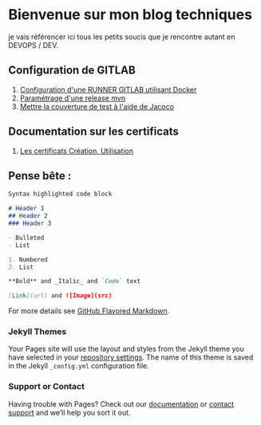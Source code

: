 # Bienvenue sur mon blog techniques

je vais référencer ici tous les petits soucis que je rencontre autant en DEVOPS / DEV.

## Configuration de GITLAB
  1. [Configuration d'une RUNNER GITLAB utilisant Docker](GitLab-Configuration-Project-PipeLine.md)
  2. [Paramétrage d'une release mvn](GitLab-Parametrage-release-mvn.md) 
  3. [Mettre la couverture de test à l'aide de Jacoco](GitLab-Add-Coverage-test.md)

## Documentation sur les certificats
1. [Les certificats Création, Utilisation](https://pki-tutorial.readthedocs.io/en/latest/)

## Pense bête :
```markdown
Syntax highlighted code block

# Header 1
## Header 2
### Header 3

- Bulleted
- List

1. Numbered
2. List

**Bold** and _Italic_ and `Code` text

[Link](url) and ![Image](src)
```


For more details see [GitHub Flavored Markdown](https://guides.github.com/features/mastering-markdown/).

### Jekyll Themes

Your Pages site will use the layout and styles from the Jekyll theme you have selected in your [repository settings](https://github.com/rbelfils/blogTechnical/settings). The name of this theme is saved in the Jekyll `_config.yml` configuration file.

### Support or Contact

Having trouble with Pages? Check out our [documentation](https://help.github.com/categories/github-pages-basics/) or [contact support](https://github.com/contact) and we’ll help you sort it out.
